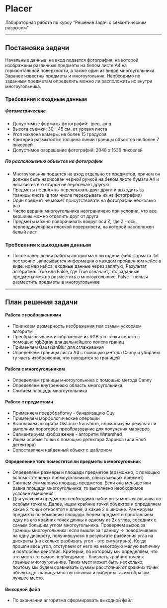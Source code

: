 # Placer
Лабораторная работа по курсу "Решение задач с семантическим разрывом"<p>
***
## Постановка задачи
Начальные данные: на вход подается фотография, на которой изображены различные предметы на белом листе А4 на горизонтальной поверхности, а также один из видов многоугольника. Заранее известны предметы и многоугольник. Необходимо по заданным предметам определить можно ли расположить их внутри многоугольника.  
### Требования к входным данным
##### Фотометрические
- Допустимые форматы фотографий: .jpeg, .png 
- Высота съемки: 30 - 45 см. от уровня листа
- Угол наклона камеры: не более 15 градусов
- Критерий размытости: толщина линии границы объектов не более 7 пикселей
- Допустимое разрешение фотографий: 2048 х 1536 пикселей

##### По расположению объектов на фотографии
- Многоугольник подается на вход отдельно от предметов, причем он должен быть нарисован черной ручкой на белом листе бумаги А4 и никакая из его сторон не пересекает другую
- Предметы не должны перекрывать друг друга и выходить за границы листа (в том числе перекрывать их на фотографии) 
- Один предмет не может присутствовать на фотографии несколько раз
- Число вершин многоугольника неограничено при условии, что все вершины можно отделить друг от друга
- Предметы можно поворачивать вокруг оси Z, где Z - ось, перпендикулярная плоской поверхности, на которой расположен белый лист

### Требования к выходным данным
- После завершения работы алгоритма в выходной файл формата .txt построчно записывается информация о каждом пройденном кейсе в виде:
номер кейса; входные данные через запятую; Результат алгоритма: True или False, где True означает, что заданные предметы можно разместить в многоугольнике, False - нельзя разместить предметы в многоугольнике
***
## План решения задачи

#### Работа с изображениями
- Понижаем размерность изображения тем самым ускоряем алгоритм
- Преобразовываем изображение из RGB в оттенки серого с помощью rgb2gray для дальнейшего поиска границ
- Применяем GaussianBlur для сглаживания
- Определяем границы листа А4 с помощью метода Canny и убираем ту часть изображения, что находится за границей
#### Работа с многоугольником 
- Определяем границы многоугольника с помощью метода Canny
- Определяем внутреннюю область многоугольника
- Считаем площадь многоугольника 
#### Работа с предметами
- Применяем предобработку - бинаризацию Оцу
- Применяем морфологические операции
- Выполняем алгоритм Distance transform, нормализуем результат и выполним пороговое преобразование для получения маркеров
- Сегментируем изображение - алгоритм Watershed
- Ищем особые точки с помощью детектора Харриса (или Блоб детектора)
- Сопоставляем найденный объект с шаблоном
#### Определение того поместятся ли предметы в многоугольник
- Определяем размеры и площади предметов (возможно, с помощью вспомогательных прямоугольников, описывающих предмет)
- Считаем суммарную площадь предметов. Если она меньше или равна площади многоугольника, то выполнено необходимое условие вмещения
 - Для упаковки предметов необходимо найти углы многоугольника по особым точкам. Далее, ищем крайние точки объектов и определяем какие 2 точки относятся к длине, а какие 2 к ширине. Ранжируем предметы по убыванию площади. Берем предмет и приставляем одну из его крайних точек длины к одному из 2х углов, соседних с самым большим углом многоугольника. Проверяем выход за границы многоугольника: если вышли за границу -> поворачиваем на одну дискрету, получившуюся в результате разбиения угла на дискреты (на сколько разбивать угол - это ситуативно). Когда прошли весь угол, отступаем от него на некоторую малую величину и повторяем действия. Критерий, по которому мы определяем, что это место то самое необходимое - близость крайних точек к границе многоугольника. Таких мест может быть несколько, поэтому мы будем сравнивать суммы расстояний от крайних точек объекта до границы многоугольника и выберем таким образом лучшее место.
#### Выходной файл
- По окончании алгоритма сформировать выходной файл
